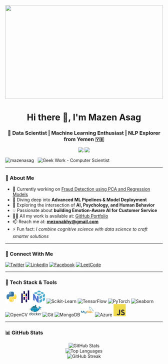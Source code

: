 <img src="https://imageio.forbes.com/specials-images/imageserve/635f79fbf214917bd2876e03/The-Top-5-Data-Science-And-Analytics-Trends-In-2023/960x0.jpg?format=jpg&width=1440" width="100%" height="300"/>

<h1 align="center">Hi there 👋, I'm Mazen Asag</h1>
<h3 align="center">🚀 Data Scientist | Machine Learning Enthusiast | NLP Explorer from Yemen 🇾🇪</h3>

<p align="center">
  <a href="https://mazenasag.github.io/" target="_blank"><img src="https://img.shields.io/badge/My%20Portfolio-Visit%20Now-brightgreen?style=for-the-badge&logo=google-chrome" /></a>
  <a href="mailto:mezonabhy@gmail.com"><img src="https://img.shields.io/badge/Email-mezonabhy@gmail.com-blue?style=for-the-badge&logo=gmail" /></a>
</p>

<img align="right" width="400" src="https://cdn.dribbble.com/users/1162077/screenshots/3848914/programmer.gif" alt="Geek Work - Computer Scientist">

<p align="left"> <img src="https://komarev.com/ghpvc/?username=mazenasag&label=Profile%20views&color=0e75b6&style=flat" alt="mazenasag" /> </p>

---

### 💼 About Me

- 🔭 Currently working on [Fraud Detection using PCA and Regression Models](https://github.com/Mazenasag/Detecting-Card-Fraud)
- 🌱 Diving deep into **Advanced ML Pipelines & Model Deployment**
- 🤖 Exploring the intersection of **AI, Psychology, and Human Behavior**
- 💡 Passionate about **building Emotion-Aware AI for Customer Service**
- 👨‍💻 All my work is available at: [GitHub Portfolio](https://github.com/Mazenasag)
- 📫 Reach me at: **mezonabhy@gmail.com**
- ⚡ Fun fact: *I combine cognitive science with data science to craft smarter solutions*

---

### 🤝 Connect With Me

<p align="left">
  <a href="https://twitter.com/mazenasag" target="_blank"><img src="https://raw.githubusercontent.com/rahuldkjain/github-profile-readme-generator/master/src/images/icons/Social/twitter.svg" alt="Twitter" width="40" height="40"/></a>
  <a href="https://linkedin.com/in/mazen-asag" target="_blank"><img src="https://raw.githubusercontent.com/rahuldkjain/github-profile-readme-generator/master/src/images/icons/Social/linked-in-alt.svg" alt="LinkedIn" width="40" height="40"/></a>
  <a href="https://fb.com/mazen.alnabhi" target="_blank"><img src="https://raw.githubusercontent.com/rahuldkjain/github-profile-readme-generator/master/src/images/icons/Social/facebook.svg" alt="Facebook" width="40" height="40"/></a>
  <a href="https://leetcode.com/mazenasag/" target="_blank"><img src="https://raw.githubusercontent.com/rahuldkjain/github-profile-readme-generator/master/src/images/icons/Social/leet-code.svg" alt="LeetCode" width="40" height="40"/></a>
</p>

---

### 🧠 Tech Stack & Tools

<p align="left">
  <img src="https://raw.githubusercontent.com/devicons/devicon/master/icons/python/python-original.svg" alt="Python" width="40" height="40"/>
  <img src="https://raw.githubusercontent.com/devicons/devicon/master/icons/pandas/pandas-original.svg" alt="Pandas" width="40" height="40"/>
  <img src="https://raw.githubusercontent.com/devicons/devicon/master/icons/numpy/numpy-original.svg" alt="NumPy" width="40" height="40"/>
  <img src="https://upload.wikimedia.org/wikipedia/commons/0/05/Scikit_learn_logo_small.svg" alt="Scikit-Learn" width="40" height="40"/>
  <img src="https://www.vectorlogo.zone/logos/tensorflow/tensorflow-icon.svg" alt="TensorFlow" width="40" height="40"/>
  <img src="https://www.vectorlogo.zone/logos/pytorch/pytorch-icon.svg" alt="PyTorch" width="40" height="40"/>
  <img src="https://seaborn.pydata.org/_images/logo-mark-lightbg.svg" alt="Seaborn" width="40" height="40"/>
  <img src="https://www.vectorlogo.zone/logos/opencv/opencv-icon.svg" alt="OpenCV" width="40" height="40"/>
  <img src="https://raw.githubusercontent.com/devicons/devicon/master/icons/docker/docker-original-wordmark.svg" alt="Docker" width="40" height="40"/>
  <img src="https://www.vectorlogo.zone/logos/git-scm/git-scm-icon.svg" alt="Git" width="40" height="40"/>
  <img src="https://www.vectorlogo.zone/logos/mongodb/mongodb-icon.svg" alt="MongoDB" width="40" height="40"/>
  <img src="https://raw.githubusercontent.com/devicons/devicon/master/icons/mysql/mysql-original-wordmark.svg" alt="MySQL" width="40" height="40"/>
  <img src="https://www.vectorlogo.zone/logos/microsoft_azure/microsoft_azure-icon.svg" alt="Azure" width="40" height="40"/>
  <img src="https://raw.githubusercontent.com/devicons/devicon/master/icons/javascript/javascript-original.svg" alt="JavaScript" width="40" height="40"/>
</p>

---

### 📊 GitHub Stats

<p align="center">
  <img src="https://github-readme-stats.vercel.app/api?username=mazenasag&show_icons=true&locale=en&theme=radical" alt="GitHub Stats" />
  <br/>
  <img src="https://github-readme-stats.vercel.app/api/top-langs?username=mazenasag&show_icons=true&locale=en&layout=compact&theme=radical" alt="Top Languages" />
  <br/>
  <img src="https://github-readme-streak-stats.herokuapp.com/?user=mazenasag&theme=radical" alt="GitHub Streak" />
</p>
